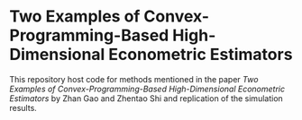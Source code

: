 # Two Examples of Convex-Programming-Based High-Dimensional Econometric Estimators

This repository host code for methods mentioned in the paper *Two Examples of Convex-Programming-Based High-Dimensional Econometric Estimators* by Zhan Gao and Zhentao Shi and replication of the simulation results.